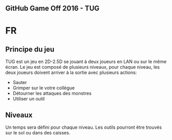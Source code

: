 ## GitHub Game Off 2016 - TUG

# FR

## Principe du jeu
TUG est un jeu en 2D-2.5D se jouant à deux joueurs en LAN ou sur le même écran.
Le jeu est composé de plusieurs niveaux, pour chaque niveau, les deux joueurs doivent arriver à la sortie avec plusieurs actions:
- Sauter
- Grimper sur le votre collègue
- Détourner les attaques des monstres
- Utiliser un outil

## Niveaux

Un temps sera défini pour chaque niveau.
Les outils pourront être trouvés sur le sol ou dans des caisses.
